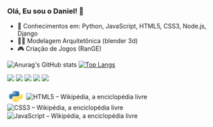 ### Olá, Eu sou o Daniel! 👋

- 🌱 Conhecimentos em: Python, JavaScript, HTML5, CSS3, Node.js, Django
- 👨‍💻 Modelagem Arquitetônica (blender 3d)
- 🎮 Criação de Jogos (RanGE)


![Anurag's GitHub stats](https://github-readme-stats.vercel.app/api?username=DanielSilvaBA&show_icons=true&theme=radical)
[![Top Langs](https://github-readme-stats.vercel.app/api/top-langs/?username=DanielSilvaBA&langs_count=8)](https://github.com/anuraghazra/github-readme-stats)


<div> 
  <a href="https://www.youtube.com/@CompanyBR" target="_blank"><img src="https://img.shields.io/badge/YouTube-FF0000?style=for-the-badge&logo=youtube&logoColor=white" target="_blank"></a>
  <a href="https://www.instagram.com/dsantosgames20" target="_blank"><img src="https://img.shields.io/badge/-Instagram-%23E4405F?style=for-the-badge&logo=instagram&logoColor=white" target="_blank"></a>
 <a href="https://discord.gg/TfXRqtRPcT" target="_blank"><img src="https://img.shields.io/badge/Discord-7289DA?style=for-the-badge&logo=discord&logoColor=white" target="_blank"></a> 
  <a href = "mailto:dsantosgames20@gmail.com"><img src="https://img.shields.io/badge/-Gmail-%23333?style=for-the-badge&logo=gmail&logoColor=white" target="_blank"></a>
  <a href="https://www.linkedin.com/in/daniel-santos-7826051b4/" target="_blank"><img src="https://img.shields.io/badge/-LinkedIn-%230077B5?style=for-the-badge&logo=linkedin&logoColor=white" target="_blank"></a> 
</div>



<div style="display: inline_block"><br>
  <img align="center" alt="Python" height="30" width="40" src="https://raw.githubusercontent.com/devicons/devicon/master/icons/python/python-original.svg">
  <img align="center" height="40" width="40" src="https://upload.wikimedia.org/wikipedia/commons/thumb/6/61/HTML5_logo_and_wordmark.svg/800px-HTML5_logo_and_wordmark.svg.png" alt="HTML5 – Wikipédia, a enciclopédia livre">
  <img align="center" height="40" width="35" src="https://upload.wikimedia.org/wikipedia/commons/thumb/d/d5/CSS3_logo_and_wordmark.svg/1452px-CSS3_logo_and_wordmark.svg.png" alt="CSS3 – Wikipédia, a enciclopédia livre">
  <img align="center" height="40" width="35" src="https://upload.wikimedia.org/wikipedia/commons/thumb/6/6a/JavaScript-logo.png/800px-JavaScript-logo.png" alt="JavaScript – Wikipédia, a enciclopédia livre">
</div>
